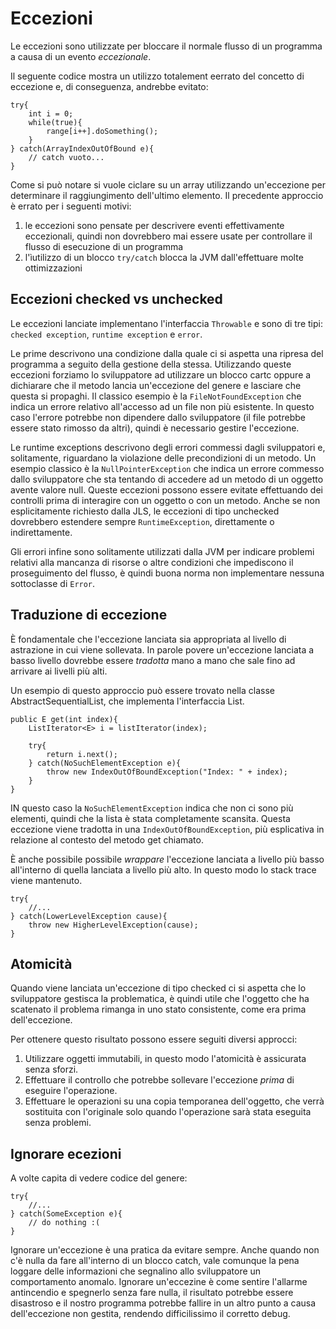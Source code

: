 # Eccezioni

Le eccezioni sono utilizzate per bloccare il normale flusso di un programma a causa di un evento _eccezionale_.

Il seguente codice mostra un utilizzo totalement eerrato del concetto di eccezione e, di conseguenza, andrebbe evitato:
```
try{
    int i = 0;
    while(true){
        range[i++].doSomething();
    }
} catch(ArrayIndexOutOfBound e){
    // catch vuoto...
} 
```

Come si può notare si vuole ciclare su un array utilizzando un'eccezione per determinare il raggiungimento dell'ultimo elemento.
Il precedente approccio è errato per i seguenti motivi:

1. le eccezioni sono pensate per descrivere eventi effettivamente eccezionali, quindi non dovrebbero mai essere usate per controllare il flusso di esecuzione di un programma
2. l'ìutilizzo di un blocco `try/catch` blocca la JVM dall'effettuare molte ottimizzazioni 

## Eccezioni checked vs unchecked

Le eccezioni lanciate implementano l'interfaccia `Throwable` e sono di tre tipi: `checked exception`, `runtime exception` e `error`.

Le prime descrivono una condizione dalla quale ci si aspetta una ripresa del programma a seguito della gestione della stessa. Utilizzando queste eccezioni forziamo lo sviluppatore ad utilizzare un blocco cartc oppure a dichiarare che il metodo lancia un'eccezione del genere e lasciare che questa si propaghi. Il classico esempio è la `FileNotFoundException` che indica un errore relativo all'accesso ad un file non più esistente. In questo caso l'errore potrebbe non dipendere dallo sviluppatore (il file potrebbe essere stato rimosso da altri), quindi è necessario gestire l'eccezione.

Le runtime exceptions descrivono degli errori commessi dagli sviluppatori e, solitamente, riguardano la violazione delle precondizioni di un metodo. Un esempio classico è la `NullPointerException` che indica un errore commesso dallo sviluppatore che sta tentando di accedere ad un metodo di un oggetto avente valore null. Queste eccezioni possono essere evitate effettuando dei controlli prima di interagire con un oggetto o con un metodo. Anche se non esplicitamente richiesto dalla JLS, le eccezioni di tipo unchecked dovrebbero estendere sempre `RuntimeException`, direttamente o indirettamente. 

Gli errori infine sono solitamente utilizzati dalla JVM per indicare problemi relativi alla mancanza di risorse o altre condizioni che impediscono il proseguimento del flusso, è quindi buona norma non implementare nessuna sottoclasse di `Error`.

## Traduzione di eccezione

È fondamentale che l'eccezione lanciata sia appropriata al livello di astrazione in cui viene sollevata.
In parole povere un'eccezione lanciata a basso livello dovrebbe essere _tradotta_ mano a mano che sale fino ad arrivare ai livelli più alti.

Un esempio di questo approccio può essere trovato nella classe AbstractSequentialList, che implementa l'interfaccia List.

```
public E get(int index){
    ListIterator<E> i = listIterator(index);

    try{
        return i.next();
    } catch(NoSuchElementException e){
        throw new IndexOutOfBoundException("Index: " + index);
    }
} 
```

IN questo caso la `NoSuchElementException` indica che non ci sono più elementi, quindi che la lista è stata completamente scansita. Questa eccezione viene tradotta in una `IndexOutOfBoundException`, più esplicativa in relazione al contesto del metodo get chiamato.

È anche possibile possibile _wrappare_ l'eccezione lanciata a livello più basso all'interno di quella lanciata a livello più alto. In questo modo lo stack trace viene mantenuto.

```
try{
    //...
} catch(LowerLevelException cause){
    throw new HigherLevelException(cause);
}
``` 

## Atomicità

Quando viene lanciata un'eccezione di tipo checked ci si aspetta che lo sviluppatore gestisca la problematica, è quindi utile che l'oggetto che ha scatenato il problema rimanga in uno stato consistente, come era prima dell'eccezione.

Per ottenere questo risultato possono essere seguiti diversi approcci:

1. Utilizzare oggetti immutabili, in questo modo l'atomicità è assicurata senza sforzi.
2. Effettuare il controllo che potrebbe sollevare l'eccezione _prima_ di eseguire l'operazione.
3. Effettuare le operazioni su una copia temporanea dell'oggetto, che verrà sostituita con l'originale solo quando l'operazione sarà stata eseguita senza problemi.

## Ignorare ecezioni

A volte capita di vedere codice del genere:
```
try{
    //...
} catch(SomeException e){
    // do nothing :( 
}
```

Ignorare un'eccezione è una pratica da evitare sempre. Anche quando non c'è nulla da fare all'interno di un blocco catch, vale comunque la pena loggare delle informazioni che segnalino allo sviluppatore un comportamento anomalo.
Ignorare un'eccezine è come sentire l'allarme antincendio e spegnerlo senza fare nulla, il risultato potrebbe essere disastroso e il nostro programma potrebbe fallire in un altro punto a causa dell'eccezione non gestita, rendendo difficilissimo il corretto debug.
